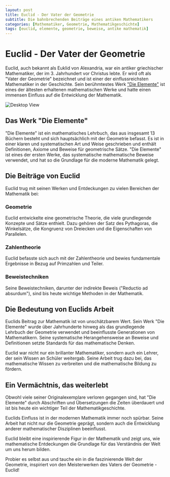```yaml
---
layout: post
title: Euclid - Der Vater der Geometrie
subtitle: Die bahnbrechenden Beiträge eines antiken Mathematikers
categories: [Mathematiker, Geometrie, Mathematikgeschichte]
tags: [euclid, elemente, geometrie, beweise, antike mathematik]
---
```


# Euclid - Der Vater der Geometrie
Euclid, auch bekannt als Euklid von Alexandria, war ein antiker griechischer Mathematiker, der im 3. Jahrhundert vor Christus lebte. Er wird oft als "Vater der Geometrie" bezeichnet und ist einer der einflussreichsten Mathematiker in der Geschichte. Sein berühmtestes Werk ["Die Elemente"](#das-werk-die-elemente) ist eines der ältesten erhaltenen mathematischen Werke und hatte einen immensen Einfluss auf die Entwicklung der Mathematik.

![Desktop View](/assets/images/portrait/euclid.jpg)

## Das Werk "Die Elemente"
"Die Elemente" ist ein mathematisches Lehrbuch, das aus insgesamt 13 Büchern besteht und sich hauptsächlich mit der Geometrie befasst. Es ist in einer klaren und systematischen Art und Weise geschrieben und enthält Definitionen, Axiome und Beweise für geometrische Sätze. "Die Elemente" ist eines der ersten Werke, das systematische mathematische Beweise verwendet, und hat so die Grundlage für die moderne Mathematik gelegt.

## Die Beiträge von Euclid
Euclid trug mit seinen Werken und Entdeckungen zu vielen Bereichen der Mathematik bei:

### Geometrie
Euclid entwickelte eine geometrische Theorie, die viele grundlegende Konzepte und Sätze enthielt. Dazu gehören der Satz des Pythagoras, die Winkelsätze, die Kongruenz von Dreiecken und die Eigenschaften von Parallelen.

### Zahlentheorie
Euclid befasste sich auch mit der Zahlentheorie und bewies fundamentale Ergebnisse in Bezug auf Primzahlen und Teiler.

### Beweistechniken
Seine Beweistechniken, darunter der indirekte Beweis ("Reductio ad absurdum"), sind bis heute wichtige Methoden in der Mathematik.

## Die Bedeutung von Euclids Arbeit
Euclids Beitrag zur Mathematik ist von unschätzbarem Wert. Sein Werk "Die Elemente" wurde über Jahrhunderte hinweg als das grundlegende Lehrbuch der Geometrie verwendet und beeinflusste Generationen von Mathematikern. Seine systematische Herangehensweise an Beweise und Definitionen setzte Standards für das mathematische Denken.

Euclid war nicht nur ein brillanter Mathematiker, sondern auch ein Lehrer, der sein Wissen an Schüler weitergab. Seine Arbeit trug dazu bei, das mathematische Wissen zu verbreiten und die mathematische Bildung zu fördern.

## Ein Vermächtnis, das weiterlebt
Obwohl viele seiner Originalexemplare verloren gegangen sind, hat "Die Elemente" durch Abschriften und Übersetzungen die Zeiten überdauert und ist bis heute ein wichtiger Teil der Mathematikgeschichte.

Euclids Einfluss ist in der modernen Mathematik immer noch spürbar. Seine Arbeit hat nicht nur die Geometrie geprägt, sondern auch die Entwicklung anderer mathematischer Disziplinen beeinflusst.

Euclid bleibt eine inspirierende Figur in der Mathematik und zeigt uns, wie mathematische Entdeckungen die Grundlage für das Verständnis der Welt um uns herum bilden.

Probier es selbst aus und tauche ein in die faszinierende Welt der Geometrie, inspiriert von den Meisterwerken des Vaters der Geometrie - Euclid!